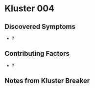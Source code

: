# Kluster 004

## Discovered Symptoms

- ?

## Contributing Factors

- ?

## Notes from Kluster Breaker

<Please replace this with an explanation of what you broke>
